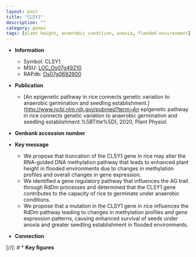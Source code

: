```yaml
---
layout: post
title: "CLSY1"
description: ""
category: genes
tags: [plant height, anaerobic condition, anoxia, flooded environment]
---
```


* **Information**  
    + Symbol: CLSY1  
    + MSU: [LOC_Os07g49210](http://rice.uga.edu/cgi-bin/ORF_infopage.cgi?orf=LOC_Os07g49210)  
    + RAPdb: [Os07g0692600](https://rapdb.dna.affrc.go.jp/locus/?name=Os07g0692600)  

* **Publication**  
    + [An epigenetic pathway in rice connects genetic variation to anaerobic germination and seedling establishment.](http://www.ncbi.nlm.nih.gov/pubmed?term=An epigenetic pathway in rice connects genetic variation to anaerobic germination and seedling establishment.%5BTitle%5D), 2020, Plant Physiol.

* **Genbank accession number**  

* **Key message**  
    + We propose that truncation of the CLSY1 gene in rice may alter the RNA-guided DNA methylation pathway that leads to enhanced plant height in flooded environments due to changes in methylation profiles and overall changes in gene expression.
    + We identified a gene regulatory pathway that influences the AG trait through RdDm processes and determined that the CLSY1 gene contributes to the capacity of rice to germinate under anaerobic conditions.
    + We propose that a mutation in the CLSY1 gene in rice influences the RdDm pathway leading to changes in methylation profiles and gene expression patterns, causing enhanced survival of seeds under anoxia and greater seedling establishment in flooded environments.

* **Connection**  

[//]: # * **Key figures**  


